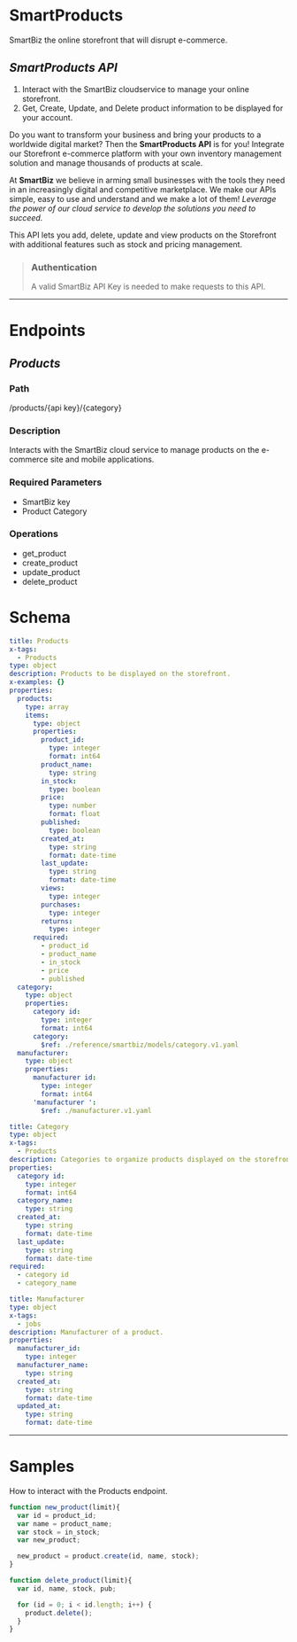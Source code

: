 # **SmartProducts**

SmartBiz the online storefront that will disrupt e-commerce.

## *SmartProducts API*

1.  Interact with the SmartBiz cloudservice to manage your online storefront.
2.  Get, Create, Update, and Delete product information to be displayed for your account.

Do you want to transform your business and bring your products to a worldwide digital market? Then the **SmartProducts API** is for you! Integrate our Storefront e-commerce platform with your own inventory management solution and manage thousands of products at scale. 

At **SmartBiz** we believe in arming small businesses with the tools they need in an increasingly digital and competitive marketplace. We make our APIs simple, easy to use and understand and we make a lot of them! *Leverage the power of our cloud service to develop the solutions you need to succeed.*

This API lets you add, delete, update and view products on the Storefront with additional features such as stock and pricing management. 

<!-- theme: warning -->

> ### **Authentication**
>
> A valid SmartBiz API Key is needed to make requests to this API.

* * *
# Endpoints

## _Products_

### Path

/products/{api key}/{category}

### Description

Interacts with the SmartBiz cloud service to manage products on the e-commerce site and mobile applications.

### Required Parameters

-   SmartBiz key
-   Product Category

### Operations
- get_product
- create_product
- update_product
- delete_product

# Schema

<!--
type: tab
title: Products
-->

```yaml json_schema
title: Products
x-tags:
  - Products
type: object
description: Products to be displayed on the storefront.
x-examples: {}
properties:
  products:
    type: array
    items:
      type: object
      properties:
        product_id:
          type: integer
          format: int64
        product_name:
          type: string
        in_stock:
          type: boolean
        price:
          type: number
          format: float
        published:
          type: boolean
        created_at:
          type: string
          format: date-time
        last_update:
          type: string
          format: date-time
        views:
          type: integer
        purchases:
          type: integer
        returns:
          type: integer
      required:
        - product_id
        - product_name
        - in_stock
        - price
        - published
  category:
    type: object
    properties:
      category id:
        type: integer
        format: int64
      category:
        $ref: ./reference/smartbiz/models/category.v1.yaml
  manufacturer:
    type: object
    properties:
      manufacturer id:
        type: integer
        format: int64
      'manufacturer ':
        $ref: ./manufacturer.v1.yaml
```
<!--
type: tab
title: Category
-->
```yaml json_schema
title: Category
type: object
x-tags:
  - Products
description: Categories to organize products displayed on the storefront.
properties:
  category id:
    type: integer
    format: int64
  category_name:
    type: string
  created_at:
    type: string
    format: date-time
  last_update:
    type: string
    format: date-time
required:
  - category id
  - category_name
```
<!--
type: tab
title: Manufacturer
-->
```yaml json_schema
title: Manufacturer
type: object
x-tags:
  - jobs
description: Manufacturer of a product.
properties:
  manufacturer_id:
    type: integer
  manufacturer_name:
    type: string
  created_at:
    type: string
    format: date-time
  updated_at:
    type: string
    format: date-time

```
<!-- type: tab-end -->

* * *
# Samples

How to interact with the Products endpoint.

<!--
type: tab
title: New Product
-->

```javascript
function new_product(limit){
  var id = product_id; 
  var name = product_name;
  var stock = in_stock;
  var new_product;

  new_product = product.create(id, name, stock);
}
```

<!--
type: tab
title: My Second Tab
-->

```javascript
function delete_product(limit){
  var id, name, stock, pub;

  for (id = 0; i < id.length; i++) {
    product.delete();
  }
}
```

<!-- type: tab-end -->

<!--
title: "Sample New Product"
lineNumbers: true
highlightLines: [[1,2], [4,5]]
-->